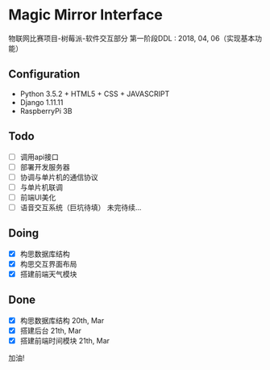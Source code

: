 # Magic Mirror Interface

物联网比赛项目-树莓派-软件交互部分
第一阶段DDL : 2018, 04, 06（实现基本功能）

## Configuration

+ Python 3.5.2 + HTML5  + CSS + JAVASCRIPT
+ Django 1.11.11
+ RaspberryPi 3B

## Todo 
- [ ] 调用api接口
- [ ] 部署开发服务器
- [ ] 协调与单片机的通信协议
- [ ] 与单片机联调
- [ ] 前端UI美化
- [ ] 语音交互系统（巨坑待填）
未完待续...

## Doing
- [x] 构思数据库结构
- [x] 构思交互界面布局
- [x] 搭建前端天气模块

## Done
- [x] 构思数据库结构	20th, Mar
- [x]  搭建后台		21th, Mar
- [x]  搭建前端时间模块 	21th, Mar 

加油!





